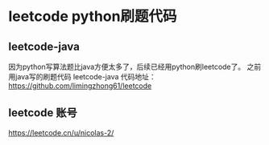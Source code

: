 # leetcode python刷题代码

## leetcode-java
 因为python写算法题比java方便太多了，后续已经用python刷leetcode了。
 之前用java写的刷题代码
 leetcode-java 代码地址：https://github.com/limingzhong61/leetcode

## leetcode 账号
https://leetcode.cn/u/nicolas-2/

